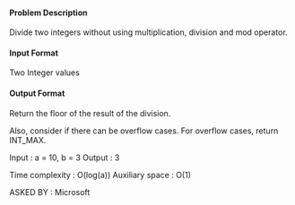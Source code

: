#### Problem Description
Divide two integers without using multiplication, division and mod operator.

#### Input Format
Two Integer values

#### Output Format
Return the floor of the result of the division.

Also, consider if there can be overflow cases. For overflow cases, return INT_MAX.

Input : a = 10, b = 3
Output : 3

Time complexity : O(log(a)) 
Auxiliary space : O(1)

ASKED BY :  Microsoft
